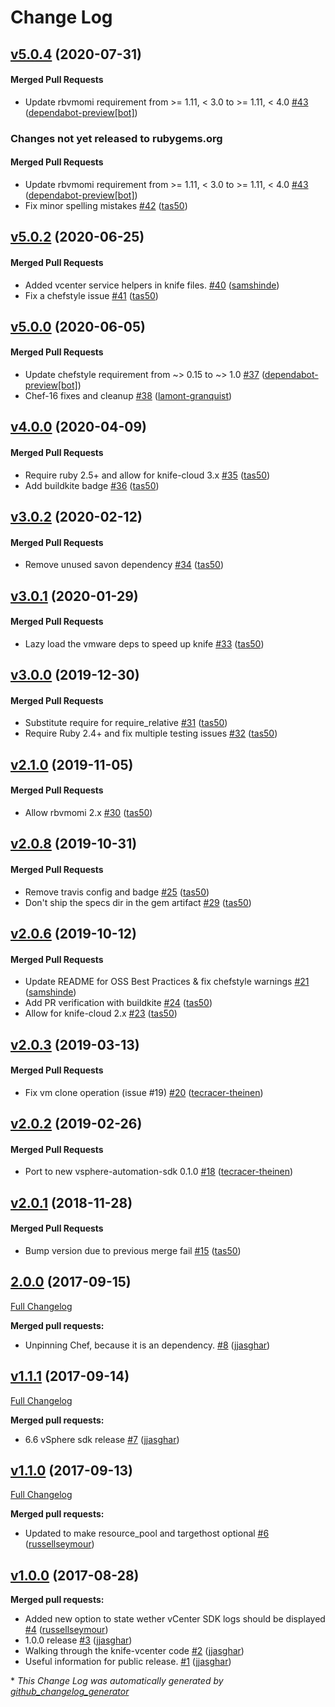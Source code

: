 # Change Log

<!-- latest_release 5.0.4 -->
## [v5.0.4](https://github.com/chef/knife-vcenter/tree/v5.0.4) (2020-07-31)

#### Merged Pull Requests
- Update rbvmomi requirement from &gt;= 1.11, &lt; 3.0 to &gt;= 1.11, &lt; 4.0 [#43](https://github.com/chef/knife-vcenter/pull/43) ([dependabot-preview[bot]](https://github.com/dependabot-preview[bot]))
<!-- latest_release -->
<!-- release_rollup since=5.0.2 -->
### Changes not yet released to rubygems.org

#### Merged Pull Requests
- Update rbvmomi requirement from &gt;= 1.11, &lt; 3.0 to &gt;= 1.11, &lt; 4.0 [#43](https://github.com/chef/knife-vcenter/pull/43) ([dependabot-preview[bot]](https://github.com/dependabot-preview[bot])) <!-- 5.0.4 -->
- Fix minor spelling mistakes [#42](https://github.com/chef/knife-vcenter/pull/42) ([tas50](https://github.com/tas50)) <!-- 5.0.3 -->
<!-- release_rollup -->
<!-- latest_stable_release -->
## [v5.0.2](https://github.com/chef/knife-vcenter/tree/v5.0.2) (2020-06-25)

#### Merged Pull Requests
- Added vcenter service helpers in knife files. [#40](https://github.com/chef/knife-vcenter/pull/40) ([samshinde](https://github.com/samshinde))
- Fix a chefstyle issue [#41](https://github.com/chef/knife-vcenter/pull/41) ([tas50](https://github.com/tas50))
<!-- latest_stable_release -->

## [v5.0.0](https://github.com/chef/knife-vcenter/tree/v5.0.0) (2020-06-05)

#### Merged Pull Requests
- Update chefstyle requirement from ~&gt; 0.15 to ~&gt; 1.0 [#37](https://github.com/chef/knife-vcenter/pull/37) ([dependabot-preview[bot]](https://github.com/dependabot-preview[bot]))
- Chef-16 fixes and cleanup [#38](https://github.com/chef/knife-vcenter/pull/38) ([lamont-granquist](https://github.com/lamont-granquist))

## [v4.0.0](https://github.com/chef/knife-vcenter/tree/v4.0.0) (2020-04-09)

#### Merged Pull Requests
- Require ruby 2.5+ and allow for knife-cloud 3.x [#35](https://github.com/chef/knife-vcenter/pull/35) ([tas50](https://github.com/tas50))
- Add buildkite badge [#36](https://github.com/chef/knife-vcenter/pull/36) ([tas50](https://github.com/tas50))

## [v3.0.2](https://github.com/chef/knife-vcenter/tree/v3.0.2) (2020-02-12)

#### Merged Pull Requests
- Remove unused savon dependency [#34](https://github.com/chef/knife-vcenter/pull/34) ([tas50](https://github.com/tas50))

## [v3.0.1](https://github.com/chef/knife-vcenter/tree/v3.0.1) (2020-01-29)

#### Merged Pull Requests
- Lazy load the vmware deps to speed up knife [#33](https://github.com/chef/knife-vcenter/pull/33) ([tas50](https://github.com/tas50))

## [v3.0.0](https://github.com/chef/knife-vcenter/tree/v3.0.0) (2019-12-30)

#### Merged Pull Requests
- Substitute require for require_relative [#31](https://github.com/chef/knife-vcenter/pull/31) ([tas50](https://github.com/tas50))
- Require Ruby 2.4+ and fix multiple testing issues [#32](https://github.com/chef/knife-vcenter/pull/32) ([tas50](https://github.com/tas50))

## [v2.1.0](https://github.com/chef/knife-vcenter/tree/v2.1.0) (2019-11-05)

#### Merged Pull Requests
- Allow rbvmomi 2.x [#30](https://github.com/chef/knife-vcenter/pull/30) ([tas50](https://github.com/tas50))

## [v2.0.8](https://github.com/chef/knife-vcenter/tree/v2.0.8) (2019-10-31)

#### Merged Pull Requests
- Remove travis config and badge [#25](https://github.com/chef/knife-vcenter/pull/25) ([tas50](https://github.com/tas50))
- Don&#39;t ship the specs dir in the gem artifact [#29](https://github.com/chef/knife-vcenter/pull/29) ([tas50](https://github.com/tas50))

## [v2.0.6](https://github.com/chef/knife-vcenter/tree/v2.0.6) (2019-10-12)

#### Merged Pull Requests
- Update README for OSS Best Practices &amp; fix chefstyle warnings [#21](https://github.com/chef/knife-vcenter/pull/21) ([samshinde](https://github.com/samshinde))
- Add PR verification with buildkite [#24](https://github.com/chef/knife-vcenter/pull/24) ([tas50](https://github.com/tas50))
- Allow for knife-cloud 2.x [#23](https://github.com/chef/knife-vcenter/pull/23) ([tas50](https://github.com/tas50))

## [v2.0.3](https://github.com/chef/knife-vcenter/tree/v2.0.3) (2019-03-13)

#### Merged Pull Requests
- Fix vm clone operation (issue #19) [#20](https://github.com/chef/knife-vcenter/pull/20) ([tecracer-theinen](https://github.com/tecracer-theinen))

## [v2.0.2](https://github.com/chef/knife-vcenter/tree/v2.0.2) (2019-02-26)

#### Merged Pull Requests
- Port to new vsphere-automation-sdk 0.1.0 [#18](https://github.com/chef/knife-vcenter/pull/18) ([tecracer-theinen](https://github.com/tecracer-theinen))

## [v2.0.1](https://github.com/chef/knife-vcenter/tree/v2.0.1) (2018-11-28)

#### Merged Pull Requests
- Bump version due to previous merge fail [#15](https://github.com/chef/knife-vcenter/pull/15) ([tas50](https://github.com/tas50))

## [2.0.0](https://github.com/chef/knife-vcenter/tree/2.0.0) (2017-09-15)
[Full Changelog](https://github.com/chef/knife-vcenter/compare/v1.1.1...2.0.0)

**Merged pull requests:**

- Unpinning Chef, because it is an dependency. [\#8](https://github.com/chef/knife-vcenter/pull/8) ([jjasghar](https://github.com/jjasghar))

## [v1.1.1](https://github.com/chef/knife-vcenter/tree/v1.1.1) (2017-09-14)
[Full Changelog](https://github.com/chef/knife-vcenter/compare/v1.1.0...v1.1.1)

**Merged pull requests:**

- 6.6 vSphere sdk release [\#7](https://github.com/chef/knife-vcenter/pull/7) ([jjasghar](https://github.com/jjasghar))

## [v1.1.0](https://github.com/chef/knife-vcenter/tree/v1.1.0) (2017-09-13)
[Full Changelog](https://github.com/chef/knife-vcenter/compare/v1.0.0...v1.1.0)

**Merged pull requests:**

- Updated to make resource\_pool and targethost optional [\#6](https://github.com/chef/knife-vcenter/pull/6) ([russellseymour](https://github.com/russellseymour))

## [v1.0.0](https://github.com/chef/knife-vcenter/tree/v1.0.0) (2017-08-28)
**Merged pull requests:**

- Added new option to state wether vCenter SDK logs should be displayed [\#4](https://github.com/chef/knife-vcenter/pull/4) ([russellseymour](https://github.com/russellseymour))
- 1.0.0 release [\#3](https://github.com/chef/knife-vcenter/pull/3) ([jjasghar](https://github.com/jjasghar))
- Walking through the knife-vcenter code [\#2](https://github.com/chef/knife-vcenter/pull/2) ([jjasghar](https://github.com/jjasghar))
- Useful information for public release. [\#1](https://github.com/chef/knife-vcenter/pull/1) ([jjasghar](https://github.com/jjasghar))



\* *This Change Log was automatically generated by [github_changelog_generator](https://github.com/skywinder/Github-Changelog-Generator)*